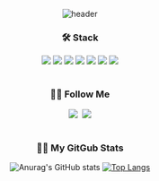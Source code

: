 <div align="center">
  
![header](https://capsule-render.vercel.app/api?type=waving&color=gradient&customColorList=0,2,2,50&height=300&section=header&text=Welcome!&fontAlignY=40&desc=Main6419%20GitHub%20Profile&descAlign=60&descAlignY=55&descSize=20&fontSize=70)
  
<h3>🛠 Stack</h3>
<img src="https://img.shields.io/badge/HTML5-E34F26?style=for-the-badge&logo=html5&logoColor=white"> <img src="https://img.shields.io/badge/CSS3-1572B6?style=for-the-badge&logo=css3&logoColor=white"> 
<img src="https://img.shields.io/badge/JAVASCRIPT-F7DF1E?style=for-the-badge&logo=javascript&logoColor=white"> <img src="https://img.shields.io/badge/REACT-61DAFB?style=for-the-badge&logo=react&logoColor=white"> 
<img src="https://img.shields.io/badge/FIREBASE-FFCA28?style=for-the-badge&logo=firebase&logoColor=white"> <img src="https://img.shields.io/badge/StyledComponents-DB7093?style=for-the-badge&logo=styledcomponents&logoColor=white"> <img src="https://img.shields.io/badge/ReduxToolkit-764ABC?style=for-the-badge&logo=redux&logoColor=white">

<br/>
<br/>

<h3>🙋‍♂️ Follow Me </h3>
<a href="https://velog.io/@main6419"><img src="https://img.shields.io/badge/%20Blog-11B48A?style=flat-square&logo=Vimeo&logoColor=white&link=https://velog.io/@main6419"/></a>&nbsp
<a href="mailto:kimhyein7110@gmail.com"><img src="https://img.shields.io/badge/Gmail-d14836?style=flat-square&logo=Gmail&logoColor=white&link=dark97370@gmail.com"/></a>

<br/>
<br/>

<h3>👨‍💻 My GitGub Stats</h3>

![Anurag's GitHub stats](https://github-readme-stats.vercel.app/api?username=MAIN6419&show_icons=true&theme=radical)
[![Top Langs](https://github-readme-stats.vercel.app/api/top-langs/?username=MAIN6419&layout=compact)](https://github.com/anuraghazra/github-readme-stats)
</div>


